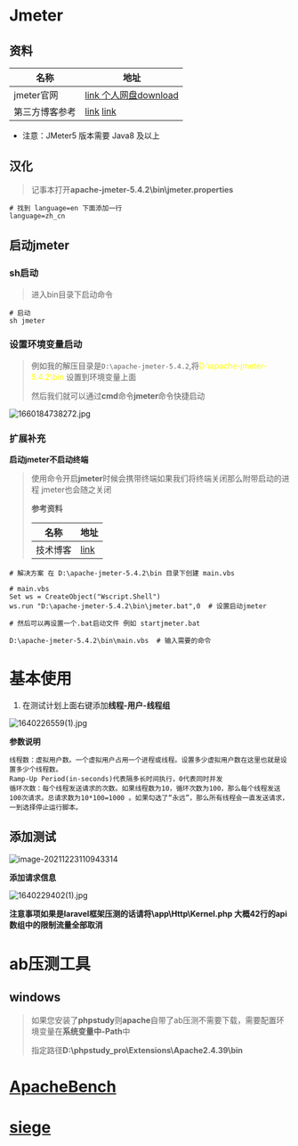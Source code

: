 #  Jmeter 

## 资料

| 名称           | 地址                                                         |
| -------------- | ------------------------------------------------------------ |
| jmeter官网     | [link ](https://jmeter.apache.org/download_jmeter.cgi)   [个人网盘download](https://yaoliuyang.lanzoul.com/izLGnxst39c) |
| 第三方博客参考 | [link](https://qimok.cn/620.html)  [link](https://blog.csdn.net/enre_enre/article/details/89213633) |

- 注意：JMeter5 版本需要 Java8 及以上

## **汉化**

> 记事本打开**apache-jmeter-5.4.2\bin\jmeter.properties**

```shell
# 找到 language=en 下面添加一行 
language=zh_cn
```



## 启动jmeter

### sh启动

> 进入bin目录下启动命令

```shell
# 启动
sh jmeter
```

### **设置环境变量启动**

> 例如我的解压目录是`D:\apache-jmeter-5.4.2`,将<font color="yellow">D:\apache-jmeter-5.4.2\bin</font> 设置到环境变量上面
>
> 然后我们就可以通过**cmd**命令**jmeter**命令快捷启动

![1660184738272.jpg](https://s2.loli.net/2022/08/11/A3FrEUnoCtYb5NZ.png)

### **扩展补充**

**启动jmeter不启动终端**

> 使用命令开启**jmeter**时候会携带终端如果我们将终端关闭那么附带启动的进程 jmeter也会随之关闭
>
> **参考资料**
>
> | 名称     | 地址                                                         |
> | -------- | ------------------------------------------------------------ |
> | 技术博客 | [link](https://blog.csdn.net/weixin_33817333/article/details/94564297?spm=1001.2101.3001.6661.1&utm_medium=distribute.pc_relevant_t0.none-task-blog-2%7Edefault%7ECTRLIST%7ERate-1-94564297-blog-87616324.pc_relevant_multi_platform_whitelistv3&depth_1-utm_source=distribute.pc_relevant_t0.none-task-blog-2%7Edefault%7ECTRLIST%7ERate-1-94564297-blog-87616324.pc_relevant_multi_platform_whitelistv3&utm_relevant_index=1) |

```shell
# 解决方案 在 D:\apache-jmeter-5.4.2\bin 目录下创建 main.vbs

# main.vbs
Set ws = CreateObject("Wscript.Shell")
ws.run "D:\apache-jmeter-5.4.2\bin\jmeter.bat",0  # 设置启动jmeter

# 然后可以再设置一个.bat启动文件 例如 startjmeter.bat

D:\apache-jmeter-5.4.2\bin\main.vbs  # 输入需要的命令
```



#  基本使用

1. 在测试计划上面右键添加**线程-用户-线程组**

![1640226559(1).jpg](https://s2.loli.net/2021/12/23/OG2Ee18CMobfBgv.png)

**参数说明**

```shell
线程数：虚拟用户数。一个虚拟用户占用一个进程或线程。设置多少虚拟用户数在这里也就是设置多少个线程数。 
Ramp-Up Period(in-seconds)代表隔多长时间执行，0代表同时并发
循环次数：每个线程发送请求的次数。如果线程数为10，循环次数为100，那么每个线程发送100次请求。总请求数为10*100=1000 。如果勾选了“永远”，那么所有线程会一直发送请求，一到选择停止运行脚本。 
```



## 添加测试

![image-20211223110943314](C:\Users\Administrator\AppData\Roaming\Typora\typora-user-images\image-20211223110943314.png)

**添加请求信息**

![1640229402(1).jpg](https://s2.loli.net/2021/12/23/4v8AwxXY2aVJ1Cq.png)

**注意事项如果是laravel框架压测的话请将\app\Http\Kernel.php  大概42行的api 数组中的限制流量全部取消**

# **ab压测工具**

## windows

> 如果您安装了**phpstudy**则**apache**自带了ab压测不需要下载，需要配置环境变量在**系统变量中-Path**中
>
> 指定路径**D:\phpstudy_pro\Extensions\Apache2.4.39\bin**

# [ApacheBench](https://httpd.apache.org/docs/2.4/programs/ab.html)

# [siege](https://www.cnblogs.com/yaoliuyang/p/14502199.html)

